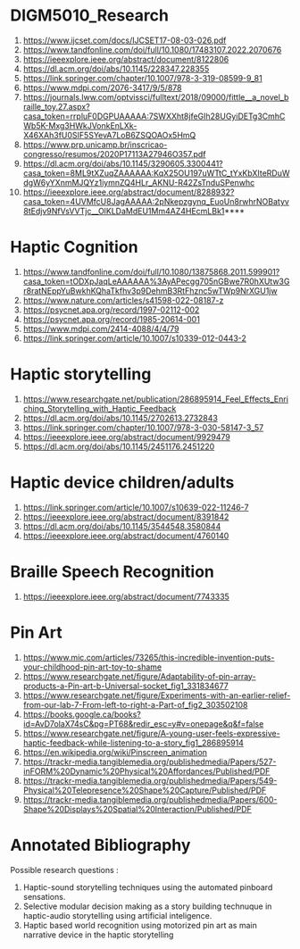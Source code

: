 # DIGM5010_Research
1. https://www.ijcset.com/docs/IJCSET17-08-03-026.pdf
1. https://www.tandfonline.com/doi/full/10.1080/17483107.2022.2070676
1. https://ieeexplore.ieee.org/abstract/document/8122806
1. https://dl.acm.org/doi/abs/10.1145/228347.228355
1. https://link.springer.com/chapter/10.1007/978-3-319-08599-9_81
1. https://www.mdpi.com/2076-3417/9/5/878
1. https://journals.lww.com/optvissci/fulltext/2018/09000/fittle__a_novel_braille_toy.27.aspx?casa_token=rrpluF0DGPUAAAAA:7SWXXht8jfeGIh28UGyiDETg3CmhCWb5K-Mxg3HWkJVonkEnLXk-X46XAh3fU0SIF5SYevA7LoB6ZSQOAOx5HmQ
1. https://www.prp.unicamp.br/inscricao-congresso/resumos/2020P17113A27946O357.pdf
1. https://dl.acm.org/doi/abs/10.1145/3290605.3300441?casa_token=8ML9tXZuqZAAAAAA:KqX25OU197uWTtC_tYxKbXIteRDuWdgW6yYXnmMJQYz1iymnZQ4HLr_AKNU-R42ZsTnduSPenwhc
1. https://ieeexplore.ieee.org/abstract/document/8288932?casa_token=4UVMfcU8JagAAAAA:2pNkepzgynq_EuoUn8rwhrNOBatyv8tEdjv9NfVsVVTjc__OlKLDaMdEU1Mm4AZ4HEcmLBk1****
# Haptic Cognition 
1. https://www.tandfonline.com/doi/full/10.1080/13875868.2011.599901?casa_token=tODXpJaqLeAAAAAA%3AyAPecgg705nGBwe7R0hXUtw3Gr8ratNEppYuBwkhKQhaTkfhv3p9DehmB3RtFhznc5wTWp9NrXGU1jw
3. https://www.nature.com/articles/s41598-022-08187-z
4. https://psycnet.apa.org/record/1997-02112-002
5. https://psycnet.apa.org/record/1985-20614-001
6. https://www.mdpi.com/2414-4088/4/4/79
7. https://link.springer.com/article/10.1007/s10339-012-0443-2
# Haptic storytelling 
1. https://www.researchgate.net/publication/286895914_Feel_Effects_Enriching_Storytelling_with_Haptic_Feedback
1. https://dl.acm.org/doi/abs/10.1145/2702613.2732843
1. https://link.springer.com/chapter/10.1007/978-3-030-58147-3_57
1. https://ieeexplore.ieee.org/abstract/document/9929479
1. https://dl.acm.org/doi/abs/10.1145/2451176.2451220
# Haptic device children/adults
1. https://link.springer.com/article/10.1007/s10639-022-11246-7
1. https://ieeexplore.ieee.org/abstract/document/8391842
1. https://dl.acm.org/doi/abs/10.1145/3544548.3580844
1. https://ieeexplore.ieee.org/abstract/document/4760140
# Braille Speech Recognition
1. https://ieeexplore.ieee.org/abstract/document/7743335
# Pin Art
1. https://www.mic.com/articles/73265/this-incredible-invention-puts-your-childhood-pin-art-toy-to-shame
2. https://www.researchgate.net/figure/Adaptability-of-pin-array-products-a-Pin-art-b-Universal-socket_fig1_331834677
3. https://www.researchgate.net/figure/Experiments-with-an-earlier-relief-from-our-lab-7-From-left-to-right-a-Part-of_fig2_303502108
4. https://books.google.ca/books?id=AvD7olaX74sC&pg=PT68&redir_esc=y#v=onepage&q&f=false
5. https://www.researchgate.net/figure/A-young-user-feels-expressive-haptic-feedback-while-listening-to-a-story_fig1_286895914
6. https://en.wikipedia.org/wiki/Pinscreen_animation
7. https://trackr-media.tangiblemedia.org/publishedmedia/Papers/527-inFORM%20Dynamic%20Physical%20Affordances/Published/PDF
8. https://trackr-media.tangiblemedia.org/publishedmedia/Papers/549-Physical%20Telepresence%20Shape%20Capture/Published/PDF
9. https://trackr-media.tangiblemedia.org/publishedmedia/Papers/600-Shape%20Displays%20Spatial%20Interaction/Published/PDF

# Annotated Bibliography
Possible research questions : 
1. Haptic-sound storytelling techniques using the automated pinboard sensations.
2. Selective modular decision making as a story building technuque in haptic-audio storytelling using artificial inteligence.
3. Haptic based world recognition using motorized pin art as main narrative device in the haptic storytelling
